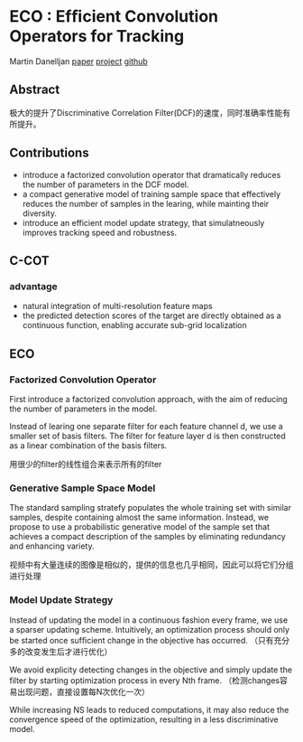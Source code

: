 ECO : Efﬁcient Convolution Operators for Tracking
=============================================
Martin Danelljan
[paper](https://arxiv.org/pdf/1611.09224.pdf) [project](http://www.cvl.isy.liu.se/research/objrec/visualtracking/ecotrack/index.html) [github](https://github.com/martin-danelljan/ECO)

Abstract
-----------------------
极大的提升了Discriminative Correlation Filter(DCF)的速度，同时准确率性能有所提升。

Contributions
---------------------------------------------
* introduce a factorized convolution operator that dramatically reduces the number of parameters in the DCF model.
* a compact generative model of training sample space that effectively reduces the number of samples in the learing, while mainting their diversity.
* introduce an efficient model update strategy, that simulatneously improves tracking speed and robustness.

C-COT
------------------------------------------------
### advantage
* natural integration of multi-resolution feature maps
* the predicted detection scores of the target are directly obtained as a continuous function, enabling accurate sub-grid localization

ECO
-----------------------------------------
### Factorized Convolution Operator
First introduce a factorized convolution approach, with the aim of reducing the number of parameters in the model.

Instead of learing one separate filter for each feature channel d, we use a smaller set of basis filters. The filter for feature layer d is then constructed as a linear combination of the basis filters.

用很少的filter的线性组合来表示所有的filter

### Generative Sample Space Model
The standard sampling stratefy populates the whole training set with similar samples, despite containing almost the same information. Instead, we  propose to use a probabilistic generative model of the sample set that achieves a compact description of the samples by eliminating redundancy and enhancing variety.

视频中有大量连续的图像是相似的，提供的信息也几乎相同，因此可以将它们分组进行处理

### Model Update Strategy
Instead of updating the model in a continuous fashion every frame, we use a sparser updating scheme. Intuitively, an optimization process should only be started once sufﬁcient change in the objective has occurred. （只有充分多的改变发生后才进行优化）

We avoid explicity detecting changes in the objective and simply update the filter by starting optimization process in every Nth frame. （检测changes容易出现问题，直接设置每N次优化一次）

While increasing NS leads to reduced computations, it may also reduce the convergence speed of the optimization, resulting in a less discriminative model.
